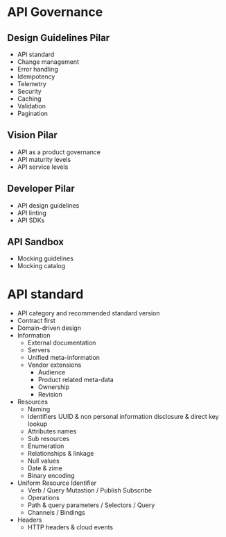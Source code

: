 # API Governance

## Design Guidelines Pilar

- API standard
- Change management
- Error handling
- Idempotency
- Telemetry
- Security
- Caching
- Validation
- Pagination
  
## Vision Pilar

- API as a product governance
- API maturity levels
- API service levels

## Developer Pilar

- API design guidelines
- API linting
- API SDKs

## API Sandbox

- Mocking guidelines
- Mocking catalog

# API standard

- API category and recommended standard version
- Contract first
- Domain-driven design
- Information
  - External documentation
  - Servers
  - Unified meta-information
  - Vendor extensions
    - Audience
    - Product related meta-data
    - Ownership
    - Revision
- Resources
  - Naming
  - Identifiers UUID & non personal information disclosure & direct key lookup
  - Attributes names
  - Sub resources
  - Enumeration
  - Relationships & linkage
  - Null values
  - Date & zime
  - Binary encoding
- Uniform Resource Identifier
  - Verb / Query Mutastion / Publish Subscribe
  - Operations
  - Path & query parameters / Selectors / Query
  - Channels / Bindings
- Headers
  - HTTP headers & cloud events
